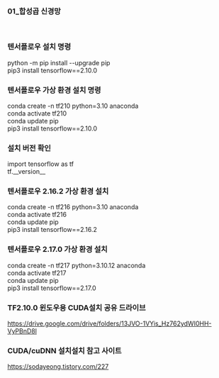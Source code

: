 ### 01_합성곱 신경망
<br>

### 텐서플로우 설치 명령
python -m pip install --upgrade pip  <br>
pip3 install tensorflow==2.10.0 <br>


### 텐서플로우 가상 환경 설치 명령
conda create -n tf210 python=3.10 anaconda <br>
conda activate tf210 <br>
conda update pip <br>
pip3 install tensorflow==2.10.0 <br>

### 설치 버전 확인
import tensorflow as tf <br>
tf.\_\_version\_\_ <br>

### 텐서플로우 2.16.2  가상 환경 설치
conda create -n tf216 python=3.10 anaconda <br>
conda activate tf216 <br>
conda update pip <br>
pip3 install tensorflow==2.16.2 <br>

### 텐서플로우 2.17.0  가상 환경 설치
conda create -n tf217 python=3.10.12 anaconda <br>
conda activate tf217 <br>
conda update pip <br>
pip3 install tensorflow==2.17.0 <br>


### TF2.10.0 윈도우용 CUDA설치 공유 드라이브
https://drive.google.com/drive/folders/13JVO-1VYis_Hz762ydWI0HH-VyPBnD8l

### CUDA/cuDNN 설치설치 참고 사이트
https://sodayeong.tistory.com/227
